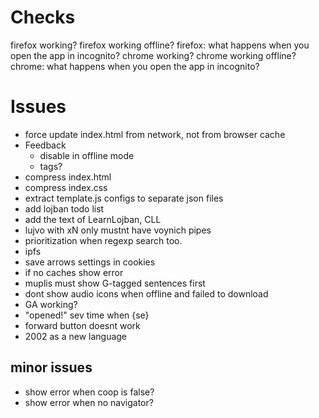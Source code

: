 # Checks

firefox working?
firefox working offline?
firefox: what happens when you open the app in incognito?
chrome working?
chrome working offline?
chrome: what happens when you open the app in incognito?

# Issues

- force update index.html from network, not from browser cache
- Feedback
  - disable in offline mode
  - tags?
- compress index.html
- compress index.css
- extract template.js configs to separate json files
- add lojban todo list
- add the text of LearnLojban, CLL
- lujvo with xN only mustnt have voynich pipes
- prioritization when regexp search too.
- ipfs
- save arrows settings in cookies
- if no caches show error
- muplis must show G-tagged sentences first
- dont show audio icons when offline and failed to download
- GA working?
- "opened!" sev time when {se}
- forward button doesnt work
- 2002 as a new language

## minor issues

- show error when coop is false?
- show error when no navigator?
